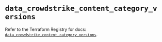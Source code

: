 # `data_crowdstrike_content_category_versions`

Refer to the Terraform Registry for docs: [`data_crowdstrike_content_category_versions`](https://registry.terraform.io/providers/crowdstrike/crowdstrike/0.0.39/docs/data-sources/content_category_versions).
